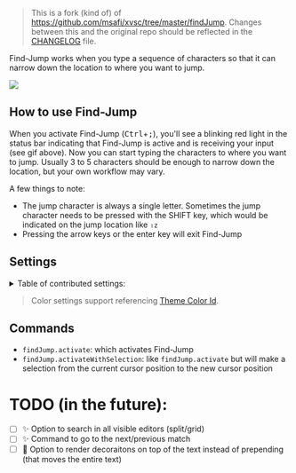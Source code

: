 > This is a fork (kind of) of https://github.com/msafi/xvsc/tree/master/findJump. Changes between this and the original repo should be reflected in the [CHANGELOG](https://github.com/usernamehw/vscode-find-jump/blob/master/CHANGELOG.md) file.

Find-Jump works when you type a sequence of characters so that it can narrow down the location to where you want to jump.

<!-- ![](https://raw.githubusercontent.com/usernamehw/vscode-find-jump/master/img/demo.gif) -->
![](https://raw.githubusercontent.com/msafi/xvsc/master/findJump/demoFiles/demo.gif)

## How to use Find-Jump

When you activate Find-Jump (<kbd>Ctrl</kbd>+<kbd>;</kbd>), you'll see a blinking red light in the status bar indicating that Find-Jump is active and is receiving your input (see gif above). Now you can start typing the characters to where you want to jump. Usually 3 to 5 characters should be enough to narrow down the location, but your own workflow may vary.

A few things to note:

* The jump character is always a single letter. Sometimes the jump character needs to be pressed with the SHIFT key, which would be indicated on the jump location like `⇧z`
* Pressing the arrow keys or the enter key will exit Find-Jump

## Settings

<details>

<summary> Table of contributed settings:</summary>

| Name | Default | Description |
| --- | --- | --- |
| findJump.letterBackground | #4169E1 | Background color of the extension's main decoration: letter to jump. |
| findJump.letterForeground | #ffffff | Color of the extension's main decoration: letter to jump. |
| findJump.matchBackground | editor.wordHighlightBackground | |
| findJump.matchForeground | | |
| findJump.overviewRulerMatchForeground | #4169E1 | Color of the matches in the scrollbar area. |
| findJump.light | | Overwrite colors for light themes. |
| findJump.jumpChars | jfdksa;wibceghlmnopqrtuvxyzJFDKSABCEGHILMNOPQRTUVWXYZ | Use custom alphabet for jump chars. The order is important. Default value is assigned with qwerty keyboard in mind with home row keys `A S D F J K l ;` put in front. Old alphabet: `abcdefghijklmnopqrstuvwxyzABCDEFGHIJKLMNOPQRSTUVWXYZ`. |
| findJump.excludeNextChars | **3** | |
| findJump.jumpCursorPosition | start | Place where to jump cursor: before searching range or after. |
| findJump.onlyVisibleRanges | **true** | When enabled - will search only in visible text in editor. |
| findJump.dimWhenActive | **false** | When enabled - will show code as grayscale to see matches more easily. (copied from [another fork](https://marketplace.visualstudio.com/items?itemName=si3792.xray-jump)) |

</details>

> Color settings support referencing [Theme Color Id](https://code.visualstudio.com/api/references/theme-color).

## Commands

- `findJump.activate`: which activates Find-Jump
- `findJump.activateWithSelection`: like `findJump.activate` but will make a selection from the current cursor position to the new cursor position

# TODO (in the future):

- [ ] ✨ Option to search in all visible editors (split/grid)
- [ ] ✨ Command to go to the next/previous match
- [ ] 🐎 Option to render decoraitons on top of the text instead of prepending (that moves the entire text)